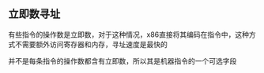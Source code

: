 立即数寻址
---

有些指令的操作数是立即数，对于这种情况，x86直接将其编码在指令中，这种方式不需要额外访问寄存器和内存，寻址速度是最快的

并不是每条指令的操作数都含有立即数，所以其是机器指令的一个可选字段